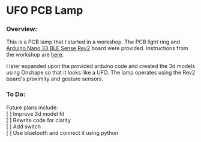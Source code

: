# UFO PCB Lamp

### Overview:
This is a PCB lamp that I started in a workshop. The PCB light ring and [Arduino Nano 33 BLE Sense Rev2](https://docs.arduino.cc/hardware/nano-33-ble-sense-rev2/) board were provided. Instructions from the workshop are [here](https://hackaday.io/project/192881/instructions).

I later expanded upon the provided arduino code and created the 3d models using Onshape so that it looks like a UFO. The lamp operates using the Rev2 board's proximity and gesture sensors.

### To Do:
Future plans include: <br/>
[ ] Improve 3d model fit <br/>
[ ] Rewrite code for clarity <br/>
[ ] Add switch <br/>
[ ] Use bluetooth and connect it using python <br/>
